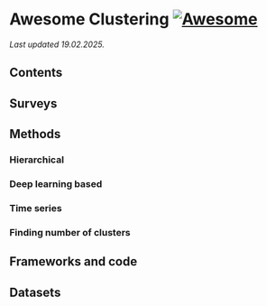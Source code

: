 # Awesome Clustering [![Awesome](https://cdn.rawgit.com/sindresorhus/awesome/d7305f38d29fed78fa85652e3a63e154dd8e8829/media/badge.svg)](https://github.com/sindresorhus/awesome)

*Last updated 19.02.2025.*

## Contents

## Surveys

## Methods

### Hierarchical
### Deep learning based
### Time series
### Finding number of clusters

## Frameworks and code

## Datasets
